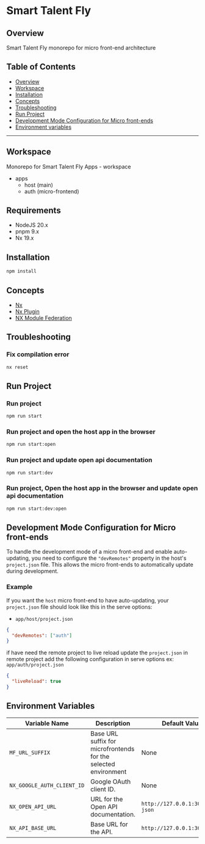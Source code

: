 # Smart Talent Fly

## Overview

Smart Talent Fly monorepo for micro front-end architecture

## Table of Contents

- [Overview](#overview)
- [Workspace](#workspace)
- [Installation](#installation)
- [Concepts](#concepts)
- [Troubleshooting](#troubleshooting)
- [Run Project](#run-project)
- [Development Mode Configuration for Micro front-ends](#development-mode-configuration-for-microfrontends)
- [Environment variables](#environment-variables)

---

## Workspace

Monorepo for Smart Talent Fly Apps - workspace

- apps
  - host (main)
  - auth (micro-frontend)

## Requirements

- NodeJS 20.x
- pnpm 9.x
- Nx 19.x

## Installation

```bash
npm install
```

## Concepts

- [Nx](https://nx.dev/)
- [Nx Plugin](https://nx.dev/nx-plugin)
- [NX Module Federation](https://nx.dev/concepts/module-federation/module-federation-and-nx)

## Troubleshooting

### Fix compilation error

```bash
nx reset
```

## Run Project

### Run project

```bash
npm run start
```

### Run project and open the host app in the browser

```bash
npm run start:open
```

### Run project and update open api documentation

```bash
npm run start:dev
```

### Run project, Open the host app in the browser and update open api documentation

```bash
npm run start:dev:open
```

## Development Mode Configuration for Micro front-ends

To handle the development mode of a micro front-end and enable auto-updating, you need to configure the `"devRemotes"` property in the host's `project.json` file. This allows the micro front-ends to automatically update during development.

### Example

If you want the `host` micro front-end to have auto-updating, your `project.json` file should look like this in the serve options:

- `app/host/project.json`

```json
{
  "devRemotes": ["auth"]
}
```

if have need the remote project to live reload update the `project.json` in remote project add the following configuration in serve options
ex: `app/auth/project.json`

```json
{
  "liveReload": true
}
```

## Environment Variables

| Variable Name              | Description                                                     | Default Value                    | Required | Example Value                    |
| -------------------------- | --------------------------------------------------------------- | -------------------------------- | -------- | -------------------------------- |
| `MF_URL_SUFFIX`            | Base URL suffix for microfrontends for the selected environment | None                             | Yes      | `dev.example.com`                |
| `NX_GOOGLE_AUTH_CLIENT_ID` | Google OAuth client ID.                                         | None                             | Yes      | `your-google-auth-client-id`     |
| `NX_OPEN_API_URL`          | URL for the Open API documentation.                             | `http://127.0.0.1:3001/api-json` | No       | `http://127.0.0.1:3001/api-json` |
| `NX_API_BASE_URL`          | Base URL for the API.                                           | `http://127.0.0.1:3001/`         | No       | `http://127.0.0.1:3001/`         |
